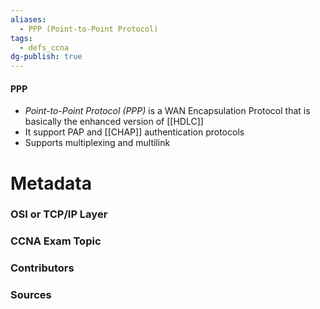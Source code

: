 ```yaml
---
aliases:
  - PPP (Point-to-Point Protocol)
tags:
  - defs_ccna
dg-publish: true
---
```

#### PPP
- *Point-to-Point Protocol (PPP)* is a WAN Encapsulation Protocol that is basically the enhanced version of [[HDLC]]
- It support PAP and [[CHAP]] authentication protocols
- Supports multiplexing and multilink


# Metadata
### OSI or TCP/IP Layer

### CCNA Exam Topic

### Contributors

### Sources

